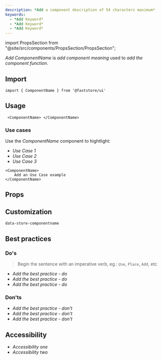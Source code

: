 ```yaml
---
description: *Add a component description of 54 characters maximum*
keywords:
  - *Add Keyword*
  - *Add Keyword*
  - *Add Keyword*
---
```


import PropsSection from "@site/src/components/PropsSection/PropsSection";

*Add ComponentName* is *add component meaning* used to *add the component function*.

## Import

```tsx
import { ComponentName } from '@faststore/ui'
```
## Usage

```tsx live
 <ComponentName> </ComponentName>
```

### Use cases

Use the *ComponentName* component to hightlight:

- *Use Case 1*
- *Use Case 2*
- *Use Case 3*

```tsx live
<ComponentName>
    Add an Use Case example
</ComponentName>
```

## Props

<PropsSection name="ComponentName" />

## Customization
`data-store-componentname`

## Best practices

### Do's

> Begin the sentence with an imperative verb, eg.: `Use`, `Place`, `Add`, etc 

- *Add the best practice - do*
- *Add the best practice - do*
- *Add the best practice - do*

### Don'ts

- *Add the best practice - don't*
- *Add the best practice - don't*
- *Add the best practice - don't*

## Accessibility
- *Accessibility one*
- *Accessibility two*

